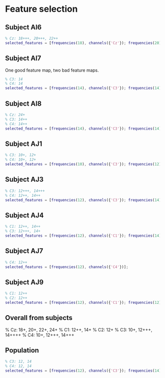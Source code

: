 # Feature selection

## Subject AI6
```matlab
% Cz: 18+++, 20+++, 22++
selected_features = [frequencies(18), channels({'Cz'}); frequencies(20), channels({'Cz'}); frequencies(22), channels({'Cz'})];
```

## Subject AI7
One good feature map, two bad feature maps.
```matlab
% C3: 14
% C4: 14
selected_features = [frequencies(14), channels({'C3'}); frequencies(14), channels({'C4'})];
```

## Subject AI8
```matlab
% Cz: 24+
% C3: 14++
% C4: 14++
selected_features = [frequencies(14), channels({'C3'}); frequencies(14), channels({'C4'}); frequencies(24), channels({'Cz'})];
```

## Subject AJ1
```matlab
% C3: 10+, 12+
% C4: 10+, 12+
selected_features = [frequencies(10), channels({'C3'}); frequencies(12), channels({'C3'}); frequencies(10), channels({'C4'}); frequencies(12), channels({'C4'})];
```

## Subject AJ3
```matlab
% C3: 12+++, 14+++
% C4: 12++, 14++
selected_features = [frequencies(12), channels({'C3'}); frequencies(14), channels({'C3'}); frequencies(12), channels({'C4'}); frequencies(14), channels({'C4'})];
```

## Subject AJ4
```matlab
% C1: 12++, 14++
% C3: 12+++, 14+
selected_features = [frequencies(12), channels({'C1'}); frequencies(14), channels({'C1'}); frequencies(12), channels({'C3'}); frequencies(14), channels({'C3'})];
```

## Subject AJ7
```matlab
% C4: 12++
selected_features = [frequencies(12), channels({'C4'})];
```

## Subject AJ9
```matlab
% C1: 12++
% C2: 12++
selected_features = [frequencies(12), channels({'C1'}); frequencies(12), channels({'C2'})];
```

## Overall from subjects
% Cz: 18+, 20+, 22+, 24+
% C1: 12++, 14+
% C2: 12+
% C3: 10+, 12+++, 14++++
% C4: 10+, 12+++, 14+++

## Population
```matlab
% C3: 12, 14
% C4: 12, 14
selected_features = [frequencies(12), channels({'C3'}); frequencies(14), channels({'C3'}); frequencies(12), channels({'C4'}); frequencies(14), channels({'C4'})];
```